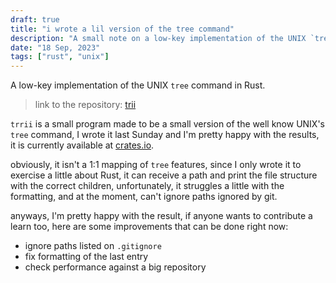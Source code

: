 ```yaml
---
draft: true
title: "i wrote a lil version of the tree command"
description: "A small note on a low-key implementation of the UNIX `tree` command in Rust."
date: "18 Sep, 2023"
tags: ["rust", "unix"]
---
```


A low-key implementation of the UNIX `tree` command in Rust.

> link to the repository: [trii](https://github.com/ddanielsantos/tri)

`trrii` is a small program made to be a small version of the well know UNIX's `tree` command, I wrote it last Sunday and I'm pretty happy with the results, it is currently available at [crates.io](https://crates.io/crates/trii).

obviously, it isn't a 1:1 mapping of `tree` features, since I only wrote it to exercise a little about Rust, it can receive a path and print the file structure with the correct children, unfortunately, it struggles a little with the formatting, and at the moment, can't ignore paths ignored by git.

anyways, I'm pretty happy with the result, if anyone wants to contribute a learn too, here are some improvements that can be done right now:

- ignore paths listed on `.gitignore`
- fix formatting of the last entry
- check performance against a big repository
